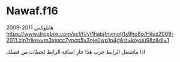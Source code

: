 # Nawaf.f16

هايلوكس 2011-2009
https://www.dropbox.com/scl/fi/vt1habjfnvmotj1x9ho8p/Hilux2009-2011.zip?rlkey=m3xjocc7ypcp5v3oje0wp1p4g&st=koyuu98z&dl=1

اذا ماشتغل الرابط جرب هذا جارِ اضافة الرابط لحظات من فضلك
